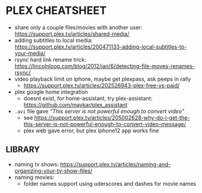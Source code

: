 # PLEX CHEATSHEET
- share only a couple files/movies with another user: https://support.plex.tv/articles/shared-media/
- adding subtitles to local media: https://support.plex.tv/articles/200471133-adding-local-subtitles-to-your-media/
- rsync hard link rename trick: https://lincolnloop.com/blog/2012/jan/6/detecting-file-moves-renames-rsync/
- video playback limit on iphone, maybe get plexpass, ask peeps in rally
    - https://support.plex.tv/articles/202526943-plex-free-vs-paid/
- plex google home integration
    - doesnt exist, for home-assistant, try plex-assistant: https://github.com/maykar/plex_assistant
- `.avi` file gave _“This server is not powerful enough to convert video"_
    - see https://support.plex.tv/articles/205002628-why-do-i-get-the-this-server-is-not-powerful-enough-to-convert-video-message/
    - plex web gave error, but plex iphone12 app works fine

## LIBRARY
- naming tv shows: https://support.plex.tv/articles/naming-and-organizing-your-tv-show-files/
- naming movies:
    - folder names support using uderscores and dashes for movie names
